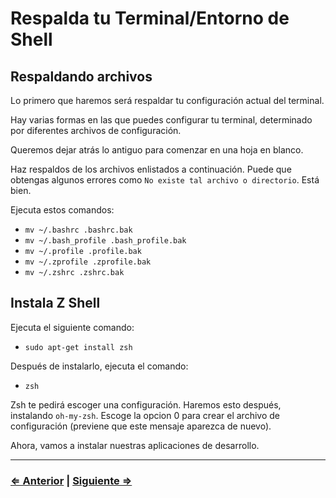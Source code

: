 ﻿# Respalda tu Terminal/Entorno de Shell

## Respaldando archivos

Lo primero que haremos será respaldar tu configuración actual del terminal.

Hay varias formas en las que puedes configurar tu terminal, determinado por diferentes archivos de configuración.

Queremos dejar atrás lo antiguo para comenzar en una hoja en blanco.

Haz respaldos de los archivos enlistados a continuación. Puede que obtengas algunos errores como `No existe tal archivo o directorio`. Está bien.

Ejecuta estos comandos:

- `mv ~/.bashrc .bashrc.bak`
- `mv ~/.bash_profile .bash_profile.bak`
- `mv ~/.profile .profile.bak`
- `mv ~/.zprofile .zprofile.bak`
- `mv ~/.zshrc .zshrc.bak`

## Instala Z Shell

Ejecuta el siguiente comando:

- `sudo apt-get install zsh`

Después de instalarlo, ejecuta el comando:

- `zsh`

Zsh te pedirá escoger una configuración. Haremos esto después, instalando `oh-my-zsh`. Escoge la opcion 0 para crear el archivo de configuración (previene que este mensaje aparezca de nuevo).

Ahora, vamos a instalar nuestras aplicaciones de desarrollo.

---

### [⇐ Anterior](./README.md) | [Siguiente ⇒](./2-apt.md)
